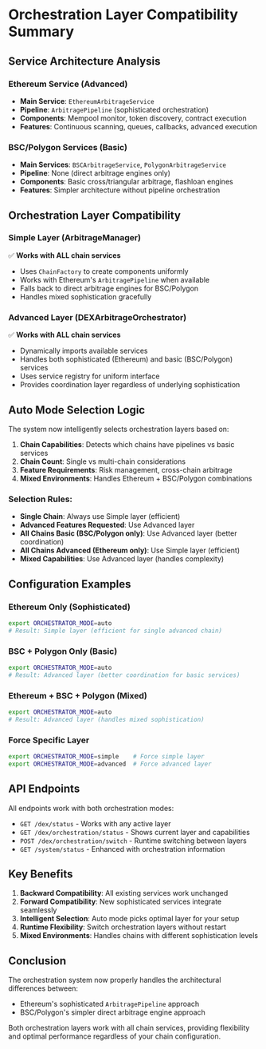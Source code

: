 # Orchestration Layer Compatibility Summary

## Service Architecture Analysis

### Ethereum Service (Advanced)
- **Main Service**: `EthereumArbitrageService`
- **Pipeline**: `ArbitragePipeline` (sophisticated orchestration)
- **Components**: Mempool monitor, token discovery, contract execution
- **Features**: Continuous scanning, queues, callbacks, advanced execution

### BSC/Polygon Services (Basic)
- **Main Services**: `BSCArbitrageService`, `PolygonArbitrageService`
- **Pipeline**: None (direct arbitrage engines only)
- **Components**: Basic cross/triangular arbitrage, flashloan engines
- **Features**: Simpler architecture without pipeline orchestration

## Orchestration Layer Compatibility

### Simple Layer (ArbitrageManager)
✅ **Works with ALL chain services**
- Uses `ChainFactory` to create components uniformly
- Works with Ethereum's `ArbitragePipeline` when available
- Falls back to direct arbitrage engines for BSC/Polygon
- Handles mixed sophistication gracefully

### Advanced Layer (DEXArbitrageOrchestrator)
✅ **Works with ALL chain services**
- Dynamically imports available services
- Handles both sophisticated (Ethereum) and basic (BSC/Polygon) services
- Uses service registry for uniform interface
- Provides coordination layer regardless of underlying sophistication

## Auto Mode Selection Logic

The system now intelligently selects orchestration layers based on:

1. **Chain Capabilities**: Detects which chains have pipelines vs basic services
2. **Chain Count**: Single vs multi-chain considerations
3. **Feature Requirements**: Risk management, cross-chain arbitrage
4. **Mixed Environments**: Handles Ethereum + BSC/Polygon combinations

### Selection Rules:
- **Single Chain**: Always use Simple layer (efficient)
- **Advanced Features Requested**: Use Advanced layer
- **All Chains Basic (BSC/Polygon only)**: Use Advanced layer (better coordination)
- **All Chains Advanced (Ethereum only)**: Use Simple layer (efficient)
- **Mixed Capabilities**: Use Advanced layer (handles complexity)

## Configuration Examples

### Ethereum Only (Sophisticated)
```bash
export ORCHESTRATOR_MODE=auto
# Result: Simple layer (efficient for single advanced chain)
```

### BSC + Polygon Only (Basic)
```bash
export ORCHESTRATOR_MODE=auto
# Result: Advanced layer (better coordination for basic services)
```

### Ethereum + BSC + Polygon (Mixed)
```bash
export ORCHESTRATOR_MODE=auto
# Result: Advanced layer (handles mixed sophistication)
```

### Force Specific Layer
```bash
export ORCHESTRATOR_MODE=simple    # Force simple layer
export ORCHESTRATOR_MODE=advanced  # Force advanced layer
```

## API Endpoints

All endpoints work with both orchestration modes:

- `GET /dex/status` - Works with any active layer
- `GET /dex/orchestration/status` - Shows current layer and capabilities
- `POST /dex/orchestration/switch` - Runtime switching between layers
- `GET /system/status` - Enhanced with orchestration information

## Key Benefits

1. **Backward Compatibility**: All existing services work unchanged
2. **Forward Compatibility**: New sophisticated services integrate seamlessly
3. **Intelligent Selection**: Auto mode picks optimal layer for your setup
4. **Runtime Flexibility**: Switch orchestration layers without restart
5. **Mixed Environments**: Handles chains with different sophistication levels

## Conclusion

The orchestration system now properly handles the architectural differences between:
- Ethereum's sophisticated `ArbitragePipeline` approach
- BSC/Polygon's simpler direct arbitrage engine approach

Both orchestration layers work with all chain services, providing flexibility and optimal performance regardless of your chain configuration.
